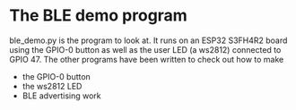 # The BLE demo program
ble_demo.py is the program to look at. It runs on an ESP32 S3FH4R2 board using the GPIO-0 button as well as the user LED (a ws2812) connected to GPIO 47.
The other programs have been written to check out how to make
* the GPIO-0 button
* the ws2812 LED
* BLE advertising work
  
